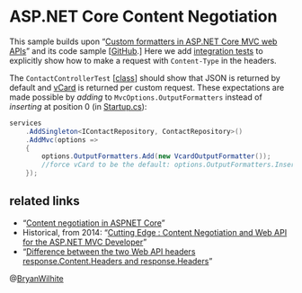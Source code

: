 # ASP.NET Core Content Negotiation

This sample builds upon “[Custom formatters in ASP.NET Core MVC web APIs](https://docs.microsoft.com/en-us/aspnet/core/mvc/advanced/custom-formatters)” and its code sample [[GitHub](https://github.com/aspnet/Docs/tree/master/aspnetcore/mvc/advanced/custom-formatters/sample).] Here we add [integration tests](./Songhay.ContentNegotiation/Songhay.ContentNegotiation.Tests) to explicitly show how to make a request with `Content-Type` in the headers.

The `ContactControllerTest` [[class](./Songhay.ContentNegotiation/Songhay.ContentNegotiation.Tests/Controllers/ContactsControllerTest.cs)] should show that JSON is returned by default and [vCard](https://en.wikipedia.org/wiki/VCard) is returned per custom request. These expectations are made possible by _adding_ to `MvcOptions.OutputFormatters` instead of _inserting_ at position 0 (in [Startup.cs](./Songhay.ContentNegotiation/Songhay.ContentNegotiation/Startup.cs)):

```c#
services
    .AddSingleton<IContactRepository, ContactRepository>()
    .AddMvc(options =>
    {
        options.OutputFormatters.Add(new VcardOutputFormatter());
        //force vCard to be the default: options.OutputFormatters.Insert(0, new VcardOutputFormatter());
    });
```

## related links

* “[Content negotiation in ASPNET Core](https://dotnetthoughts.net/content-negotiation-in-aspnet-core/)”
* Historical, from 2014: “[Cutting Edge : Content Negotiation and Web API for the ASP.NET MVC Developer](https://msdn.microsoft.com/en-us/magazine/dn574797.aspx)”
* “[Difference between the two Web API headers response.Content.Headers and response.Headers](https://stackoverflow.com/questions/23209038/difference-between-the-two-web-api-headers-response-content-headers-and-response)”

@[BryanWilhite](https://twitter.com/BryanWilhite)
